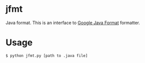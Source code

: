 # jfmt
Java format. This is an interface to [Google Java Format](https://github.com/google/google-java-format) formatter.

# Usage
```
$ python jfmt.py [path to .java file]
```